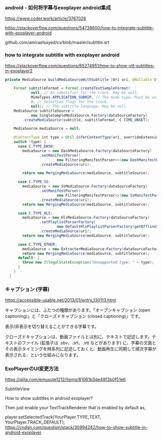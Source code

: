 ### android - 如何将字幕与exoplayer android集成
https://www.coder.work/article/3767026

https://stackoverflow.com/questions/54738600/how-to-integrate-subtitle-with-exoplayer-android


github.com/amiraelsayed/cv/blob/master/subtitle.srt 

### how to integrate subtitle with exoplayer android
https://stackoverflow.com/questions/65274951/how-to-show-vtt-subtitles-in-exoplayer2

```java
private MediaSource buildMediaSourceWithSubtitle (Uri uri, @Nullable String overrideExtension, Uri subtitle) {

    Format subtitleFormat = Format.createTextSampleFormat(
            null, // An identifier for the track. May be null.
            MimeTypes.APPLICATION_SUBRIP, // The mime type. Must be set correctly.
            0, // Selection flags for the track.
            null); // The subtitle language. May be null.
    MediaSource subtitleSource =
            new SingleSampleMediaSource.Factory(dataSourceFactory)
        .createMediaSource(subtitle, subtitleFormat, C.TIME_UNSET);

    MediaSource mediaSource = null;

    @ContentType int type = Util.inferContentType(uri, overrideExtension);
    switch (type) {
      case C.TYPE_DASH:
        mediaSource = new DashMediaSource.Factory(dataSourceFactory)
                .setManifestParser(
                        new FilteringManifestParser<>(new DashManifestParser(), getOfflineStreamKeys(uri)))
                .createMediaSource(uri);

        return new MergingMediaSource(mediaSource, subtitleSource);

      case C.TYPE_SS:
        mediaSource = new SsMediaSource.Factory(dataSourceFactory)
                .setManifestParser(
                        new FilteringManifestParser<>(new SsManifestParser(), getOfflineStreamKeys(uri)))
                .createMediaSource(uri);
        return new MergingMediaSource(mediaSource, subtitleSource);

      case C.TYPE_HLS:
        mediaSource = new HlsMediaSource.Factory(dataSourceFactory)
                .setPlaylistParserFactory(
                        new DefaultHlsPlaylistParserFactory(getOfflineStreamKeys(uri)))
                .createMediaSource(uri);
        return new MergingMediaSource(mediaSource, subtitleSource);

      case C.TYPE_OTHER:
        mediaSource = new ExtractorMediaSource.Factory(dataSourceFactory).createMediaSource(uri);
        return new MergingMediaSource(mediaSource, subtitleSource);
      default: {
        throw new IllegalStateException("Unsupported type: " + type);
      }
    }
  }
```




### キャプション (字幕) 
https://accessible-usable.net/2013/01/entry_130113.html

キャプションには、ふたつの種類があります。「オープンキャプション (open captioning)」と「クローズドキャプション (closed captioning)」です。

表示/非表示を切り替えることができる字幕です。

クローズドキャプションは、動画ファイルとは別に、テキストで記述します。テキストのファイル (拡張子は .sbv、.srt、.vtt などがあります) に、字幕の文面とその表示タイミングを時系列に記述しておくと、動画再生に同期して順次字幕が表示される、という仕組みになります。
### ExoPlayerのUI変更方法
https://qiita.com/emusute1212/items/81061b3de48f2b0f51e6

SubtitleView

How to show subtitles in android exoplayer?

Then just enable your TextTrackRenderer that is enabled by default as,

player.setSelectedTrack(YourPlayer.TYPE_TEXT, YourPlayer.TRACK_DEFAULT);
https://cndgn.com/question/stack/30994242/how-to-show-subtitle-in-android-exoplayer

